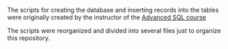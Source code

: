 The scripts for creating the database and inserting records into the tables were originally created by the instructor of the [Advanced SQL course](https://www.udemy.com/course/advanced-sql-mysql-for-analytics-business-intelligence/)

The scripts were reorganized and divided into several files just to organize this repository.